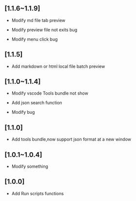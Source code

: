 ## [1.1.6~1.1.9]

- Modify md file tab preview

- Modify preview file not exits bug

- Modify menu click bug

## [1.1.5]

- Add markdown or html local file batch preview

## [1.1.0~1.1.4]

- Modify vscode Tools bundle not show

- Add json search function

- Modify bug

## [1.1.0]

- Add tools bundle,now support json format at a new window

## [1.0.1~1.0.4]

- Modify something

## [1.0.0]

- Add Run scripts functions
